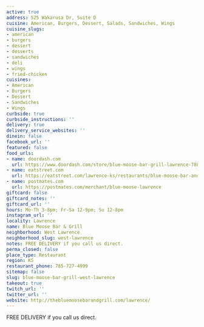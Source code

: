 ```yaml
---
active: true
address: 525 Wakarusa Dr, Suite D
cuisine: American, Burgers, Dessert, Salads, Sandwiches, Wings
cuisine_slugs:
- american
- burgers
- dessert
- desserts
- sandwiches
- deli
- wings
- fried-chicken
cuisines:
- American
- Burgers
- Dessert
- Sandwiches
- Wings
curbside: true
curbside_instructions: ''
delivery: true
delivery_service_websites: ''
dinein: false
facebook_url: ''
featured: false
food_urls:
- name: doordash.com
  url: https://www.doordash.com/store/blue-moose-bar-grill-lawrence-788195/en-US
- name: eatstreet.com
  url: https://eatstreet.com/lawrence-ks/restaurants/blue-moose-bar-and-grill?ref=google_action_link
- name: postmates.com
  url: https://postmates.com/merchant/blue-moose-lawrence
giftcard: false
giftcard_notes: ''
giftcard_url: ''
hours: Mo-Th 3-8pm; Fr-Sa 12-9pm; Su 12-8pm
instagram_url: ''
locality: Lawrence
name: Blue Moose Bar & Grill
neighborhood: West Lawrence
neighborhood_slug: west-lawrence
notes: FREE DELIVERY if you call us direct.
perma_closed: false
place_type: Restaurant
region: KS
restaurant_phone: 785-727-4999
sitemap: false
slug: blue-moose-bar-grill-west-lawrence
takeout: true
twitch_url: ''
twitter_url: ''
website: http://thebluemoosebarandgrill.com/lawrence/
---
```


FREE DELIVERY if you call us direct.